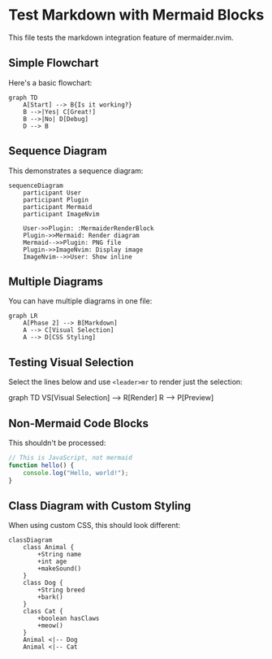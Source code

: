 # Test Markdown with Mermaid Blocks

This file tests the markdown integration feature of mermaider.nvim.

## Simple Flowchart

Here's a basic flowchart:

```mermaid
graph TD
    A[Start] --> B{Is it working?}
    B -->|Yes| C[Great!]
    B -->|No| D[Debug]
    D --> B
```

## Sequence Diagram

This demonstrates a sequence diagram:

```mermaid
sequenceDiagram
    participant User
    participant Plugin
    participant Mermaid
    participant ImageNvim
    
    User->>Plugin: :MermaiderRenderBlock
    Plugin->>Mermaid: Render diagram
    Mermaid-->>Plugin: PNG file
    Plugin->>ImageNvim: Display image
    ImageNvim-->>User: Show inline
```

## Multiple Diagrams

You can have multiple diagrams in one file:

```mermaid
graph LR
    A[Phase 2] --> B[Markdown]
    A --> C[Visual Selection]
    A --> D[CSS Styling]
```

## Testing Visual Selection

Select the lines below and use `<leader>mr` to render just the selection:

graph TD
    VS[Visual Selection] --> R[Render]
    R --> P[Preview]

## Non-Mermaid Code Blocks

This shouldn't be processed:

```javascript
// This is JavaScript, not mermaid
function hello() {
    console.log("Hello, world!");
}
```

## Class Diagram with Custom Styling

When using custom CSS, this should look different:

```mermaid
classDiagram
    class Animal {
        +String name
        +int age
        +makeSound()
    }
    class Dog {
        +String breed
        +bark()
    }
    class Cat {
        +boolean hasClaws
        +meow()
    }
    Animal <|-- Dog
    Animal <|-- Cat
```